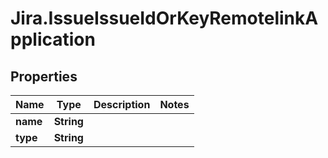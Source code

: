 # Jira.IssueIssueIdOrKeyRemotelinkApplication

## Properties

Name | Type | Description | Notes
------------ | ------------- | ------------- | -------------
**name** | **String** |  | 
**type** | **String** |  | 


